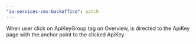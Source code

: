 ```yaml
---
"io-services-cms-backoffice": patch
---
```


When user click on ApiKeyGroup tag on Overview, is directed to the ApiKey page with the anchor point to the clicked ApiKey
